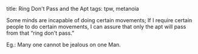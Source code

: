title: Ring Don't Pass and the Apt
tags: tpw, metanoia

Some minds are incapable of doing certain movements; If I require certain
people to do certain movements, I can assure that only the apt will pass from
that “ring don't pass.”

Eg.: Many one cannot be jealous on one Man.
